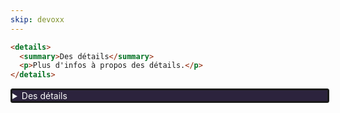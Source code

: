 ```yaml
---
skip: devoxx
---
```


```html
<details>
  <summary>Des détails</summary>
  <p>Plus d'infos à propos des détails.</p>
</details>
```

<style scoped contenteditable="true">details {
    border: medium solid currentcolor; 
    border-radius: .25em;
    width: 100%;
}
details summary {
    background: #2c233d; color: #f8f8f8;
}
</style>

<div class="editable">
  <details>
    <summary>Des détails</summary>
    <p>Plus d'infos à propos des détails.</p>
  </details>
</div>
